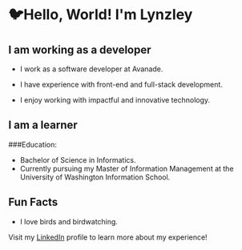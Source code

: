 # 🐦Hello, World! I'm Lynzley

## I am working as a developer
- I work as a software developer at Avanade.
- I have experience with front-end and full-stack development.

- I enjoy working with impactful and innovative technology.


## I am a learner
###Education:
- Bachelor of Science in Informatics.
- Currently pursuing my Master of Information Management at the University of Washington Information School.


## Fun Facts
- I love birds and birdwatching.



Visit my [LinkedIn](https://www.linkedin.com/in/lynzley-kolakowski/) profile to learn more about my experience!


<!--
**lynzley/lynzley** is a ✨ _special_ ✨ repository because its `README.md` (this file) appears on your GitHub profile.

Here are some ideas to get you started:

- 🔭 I’m currently working on ...
- 🌱 I’m currently learning ...
- 👯 I’m looking to collaborate on ...
- 🤔 I’m looking for help with ...
- 💬 Ask me about ...
- 📫 How to reach me: ...
- 😄 Pronouns: ...
- ⚡ Fun fact: ...
-->
